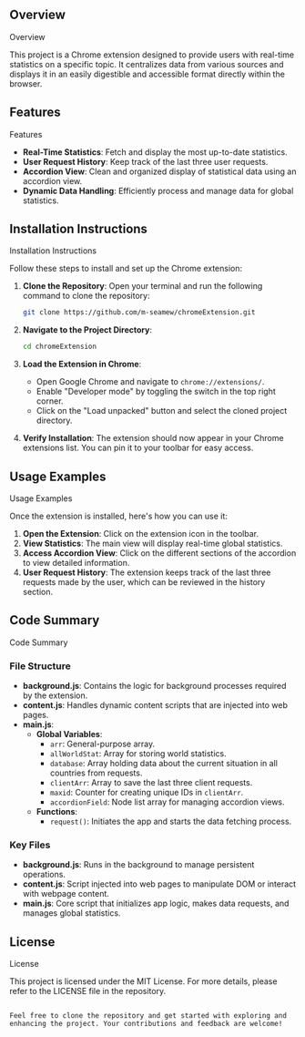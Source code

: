 ## Overview

Overview

This project is a Chrome extension designed to provide users with real-time statistics on a specific topic. It centralizes data from various sources and displays it in an easily digestible and accessible format directly within the browser.

##
## Features

Features

- **Real-Time Statistics**: Fetch and display the most up-to-date statistics.
- **User Request History**: Keep track of the last three user requests.
- **Accordion View**: Clean and organized display of statistical data using an accordion view.
- **Dynamic Data Handling**: Efficiently process and manage data for global statistics.

##
## Installation Instructions

Installation Instructions

Follow these steps to install and set up the Chrome extension:

1. **Clone the Repository**: Open your terminal and run the following command to clone the repository:
   ```sh
   git clone https://github.com/m-seamew/chromeExtension.git
   ```

2. **Navigate to the Project Directory**:
   ```sh
   cd chromeExtension
   ```

3. **Load the Extension in Chrome**:
   - Open Google Chrome and navigate to `chrome://extensions/`.
   - Enable "Developer mode" by toggling the switch in the top right corner.
   - Click on the "Load unpacked" button and select the cloned project directory.

4. **Verify Installation**: The extension should now appear in your Chrome extensions list. You can pin it to your toolbar for easy access.

##
## Usage Examples

Usage Examples

Once the extension is installed, here's how you can use it:

1. **Open the Extension**: Click on the extension icon in the toolbar.
2. **View Statistics**: The main view will display real-time global statistics.
3. **Access Accordion View**: Click on the different sections of the accordion to view detailed information.
4. **User Request History**: The extension keeps track of the last three requests made by the user, which can be reviewed in the history section.

##
## Code Summary

Code Summary

### File Structure

- **background.js**: Contains the logic for background processes required by the extension.
- **content.js**: Handles dynamic content scripts that are injected into web pages.
- **main.js**:
  - **Global Variables**:
    - `arr`: General-purpose array.
    - `allWorldStat`: Array for storing world statistics.
    - `database`: Array holding data about the current situation in all countries from requests.
    - `clientArr`: Array to save the last three client requests.
    - `maxid`: Counter for creating unique IDs in `clientArr`.
    - `accordionField`: Node list array for managing accordion views.
  - **Functions**:
    - `request()`: Initiates the app and starts the data fetching process.

### Key Files

- **background.js**: Runs in the background to manage persistent operations.
- **content.js**: Script injected into web pages to manipulate DOM or interact with webpage content.
- **main.js**: Core script that initializes app logic, makes data requests, and manages global statistics.

##
## License

License

This project is licensed under the MIT License. For more details, please refer to the LICENSE file in the repository.

```

Feel free to clone the repository and get started with exploring and enhancing the project. Your contributions and feedback are welcome!
```